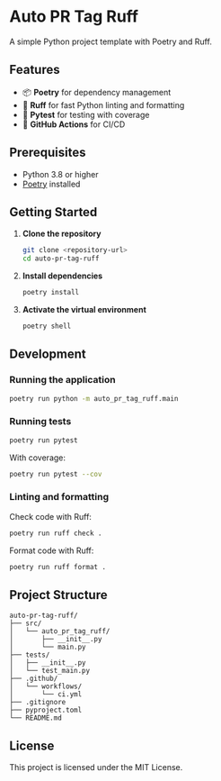 # Auto PR Tag Ruff

A simple Python project template with Poetry and Ruff.

## Features

- 📦 **Poetry** for dependency management
- 🧹 **Ruff** for fast Python linting and formatting
- 🧪 **Pytest** for testing with coverage
- 🚀 **GitHub Actions** for CI/CD

## Prerequisites

- Python 3.8 or higher
- [Poetry](https://python-poetry.org/docs/#installation) installed

## Getting Started

1. **Clone the repository**
   ```bash
   git clone <repository-url>
   cd auto-pr-tag-ruff
   ```

2. **Install dependencies**
   ```bash
   poetry install
   ```

3. **Activate the virtual environment**
   ```bash
   poetry shell
   ```

## Development

### Running the application

```bash
poetry run python -m auto_pr_tag_ruff.main
```

### Running tests

```bash
poetry run pytest
```

With coverage:
```bash
poetry run pytest --cov
```

### Linting and formatting

Check code with Ruff:
```bash
poetry run ruff check .
```

Format code with Ruff:
```bash
poetry run ruff format .
```

## Project Structure

```
auto-pr-tag-ruff/
├── src/
│   └── auto_pr_tag_ruff/
│       ├── __init__.py
│       └── main.py
├── tests/
│   ├── __init__.py
│   └── test_main.py
├── .github/
│   └── workflows/
│       └── ci.yml
├── .gitignore
├── pyproject.toml
└── README.md
```

## License

This project is licensed under the MIT License.